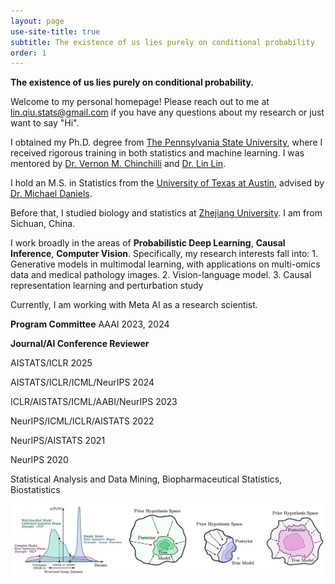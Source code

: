 ```yaml
---
layout: page
use-site-title: true
subtitle: The existence of us lies purely on conditional probability
order: 1
---
```


**The existence of us lies purely on conditional probability.**

Welcome to my personal homepage! Please reach out to me at lin.qiu.stats@gmail.com if you have any questions about my research or just want to say "Hi". 

I obtained my Ph.D. degree from [The Pennsylvania State University](https://www.psu.edu), where I received rigorous training in both statistics and machine learning. I was mentored by [Dr. Vernon M. Chinchilli](https://pennstate.pure.elsevier.com/en/persons/vernon-chinchilli) and [Dr. Lin Lin](https://scholars.duke.edu/person/lin.l).

I hold an M.S. in Statistics from the [University of Texas at Austin](https://www.utexas.edu), advised by 
[Dr. Michael Daniels](http://users.stat.ufl.edu/~daniels/).

Before that, I studied biology and statistics at [Zhejiang University](https://en.wikipedia.org/wiki/Zhejiang_University). I am from Sichuan, China.

I work broadly in the areas of **Probabilistic Deep Learning**, **Causal Inference**, **Computer Vision**. Specifically, my research interests fall into: 1. Generative models in multimodal learning, with applications on multi-omics data and medical pathology images. 2. Vision-language model. 3. Causal representation learning and perturbation study 

Currently, I am working with Meta AI as a research scientist.

**Program Committee**
 AAAI 2023, 2024

**Journal/AI Conference Reviewer**

 AISTATS/ICLR 2025
 
 AISTATS/ICLR/ICML/NeurIPS 2024
 
 ICLR/AISTATS/ICML/AABI/NeurIPS 2023
 
 NeurIPS/ICML/ICLR/AISTATS 2022
 
 NeurIPS/AISTATS 2021
 
 NeurIPS 2020

Statistical Analysis and Data Mining, Biopharmaceutical Statistics, Biostatistics

<img src="/assets/img/bayesian_dl.png" alt="" width="800">
